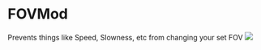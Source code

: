 # FOVMod 
Prevents things like Speed, Slowness, etc from changing your set FOV
![](https://i.gyazo.com/52e3305b67ccab09885d431911b71814.png)

